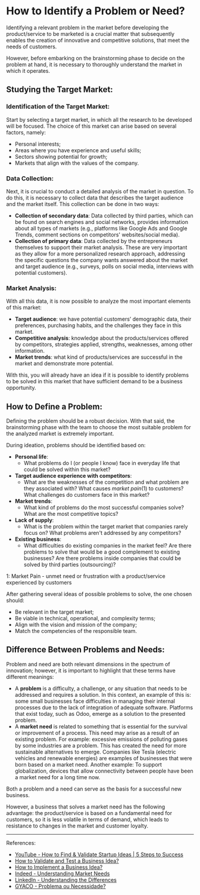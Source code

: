 # How to Identify a Problem or Need?

Identifying a relevant problem in the market before developing the product/service to be marketed is a crucial matter that subsequently enables the creation of innovative and competitive solutions, that meet the needs of customers.

However, before embarking on the brainstorming phase to decide on the problem at hand, it is necessary to thoroughly understand the market in which it operates.

## Studying the Target Market:

### Identification of the Target Market:

Start by selecting a target market, in which all the research to be developed will be focused. The choice of this market can arise based on several factors, namely:

- Personal interests;
- Areas where you have experience and useful skills;
- Sectors showing potential for growth;
- Markets that align with the values of the company.

### Data Collection:

Next, it is crucial to conduct a detailed analysis of the market in question. To do this, it is necessary to collect data that describes the target audience and the market itself. This collection can be done in two ways:

- **Collection of secondary data**: Data collected by third parties, which can be found on search engines and social networks, provides information about all types of markets (e.g., platforms like Google Ads and Google Trends, comment sections on competitors' websites/social media).
- **Collection of primary data**: Data collected by the entrepreneurs themselves to support their market analysis. These are very important as they allow for a more personalized research approach, addressing the specific questions the company wants answered about the market and target audience (e.g., surveys, polls on social media, interviews with potential customers).

### Market Analysis:

With all this data, it is now possible to analyze the most important elements of this market:

- **Target audience**: we have potential customers’ demographic data, their preferences, purchasing habits, and the challenges they face in this market.
- **Competitive analysis**: knowledge about the products/services offered by competitors, strategies applied, strengths, weaknesses, among other information.
- **Market trends**: what kind of products/services are successful in the market and demonstrate more potential.

With this, you will already have an idea if it is possible to identify problems to be solved in this market that have sufficient demand to be a business opportunity.

## How to Define a Problem:

Defining the problem should be a robust decision. With that said, the brainstorming phase with the team to choose the most suitable problem for the analyzed market is extremely important.

During ideation, problems should be identified based on:

- **Personal life**:
  - What problems do I (or people I know) face in everyday life that could be solved within this market?
- **Target audience experience with competitors**:
  - What are the weaknesses of the competition and what problem are they associated with? What causes *market pain*(1) to customers? What challenges do customers face in this market?
- **Market trends**:
  - What kind of problems do the most successful companies solve? What are the most competitive topics?
- **Lack of supply**:
  - What is the problem within the target market that companies rarely focus on? What problems aren't addressed by any competitors?
- **Existing business**:
  - What difficulties do existing companies in the market feel? Are there problems to solve that would be a good complement to existing businesses? Are there problems inside companies that could be solved by third parties (outsourcing)?

1: Market Pain - unmet need or frustration with a product/service experienced by customers

After gathering several ideas of possible problems to solve, the one chosen should:
- Be relevant in the target market;
- Be viable in technical, operational, and complexity terms;
- Align with the vision and mission of the company;
- Match the competencies of the responsible team.

## Difference Between Problems and Needs:

Problem and need are both relevant dimensions in the spectrum of innovation; however, it is important to highlight that these terms have different meanings:

- A **problem** is a difficulty, a challenge, or any situation that needs to be addressed and requires a solution. In this context, an example of this is: some small businesses face difficulties in managing their internal processes due to the lack of integration of adequate software. Platforms that exist today, such as Odoo, emerge as a solution to the presented problem.
- A **market need** is related to something that is essential for the survival or improvement of a process. This need may arise as a result of an existing problem. For example: excessive emissions of polluting gases by some industries are a problem. This has created the need for more sustainable alternatives to emerge. Companies like Tesla (electric vehicles and renewable energies) are examples of businesses that were born based on a market need. Another example: To support globalization, devices that allow connectivity between people have been a market need for a long time now.

Both a problem and a need can serve as the basis for a successful new business.

However, a business that solves a market need has the following advantage: the product/service is based on a fundamental need for customers, so it is less volatile in terms of demand, which leads to resistance to changes in the market and customer loyalty.

---
References:
- [YouTube - How to Find & Validate Startup Ideas | 5 Steps to Success](https://www.youtube.com/watch?v=b-hDg7699S0)
- [How to Validate and Test a Business Idea?](https://liveeduisegiunl.sharepoint.com/:b:/s/NOVAe/EULSPLdHCZZAv3TMtiWRzoYBzajLJ41XEIkwOxhDQ-B93g?e=ugYlMs)
- [How to Implement a Business Idea?](https://liveeduisegiunl.sharepoint.com/:b:/s/NOVAe/ESEtDOYI4EZNrcstnU56hDQBO5sF8Ji_YMS-WpKzjgUYrw?e=HSh6Uz)
- [Indeed - Understanding Market Needs](https://www.indeed.com/career-advice/career-development/market-needs)
- [LinkedIn - Understanding the Differences](https://www.linkedin.com/pulse/partindo-dos-problemas-entendendo-diferenças-que-diógenes-nascimento/)
- [GYACO - Problema ou Necessidade?](https://www.gyaco.com/2012/04/21/problema-ou-necessidade/)
